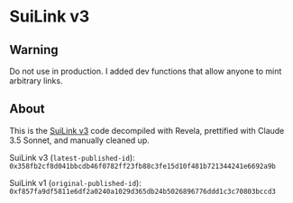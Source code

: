 # SuiLink v3

## Warning

Do not use in production. I added dev functions that allow anyone to mint arbitrary links.

## About

This is the [SuiLink v3](https://www.suilink.io/) code decompiled with Revela, prettified with Claude 3.5 Sonnet, and manually cleaned up.

SuiLink v3 (`latest-published-id`): `0x358fb2cf8d041bbcdb46f0782ff23fb88c3fe15d10f481b721344241e6692a9b`

SuiLink v1 (`original-published-id`): `0xf857fa9df5811e6df2a0240a1029d365db24b5026896776ddd1c3c70803bccd3`
